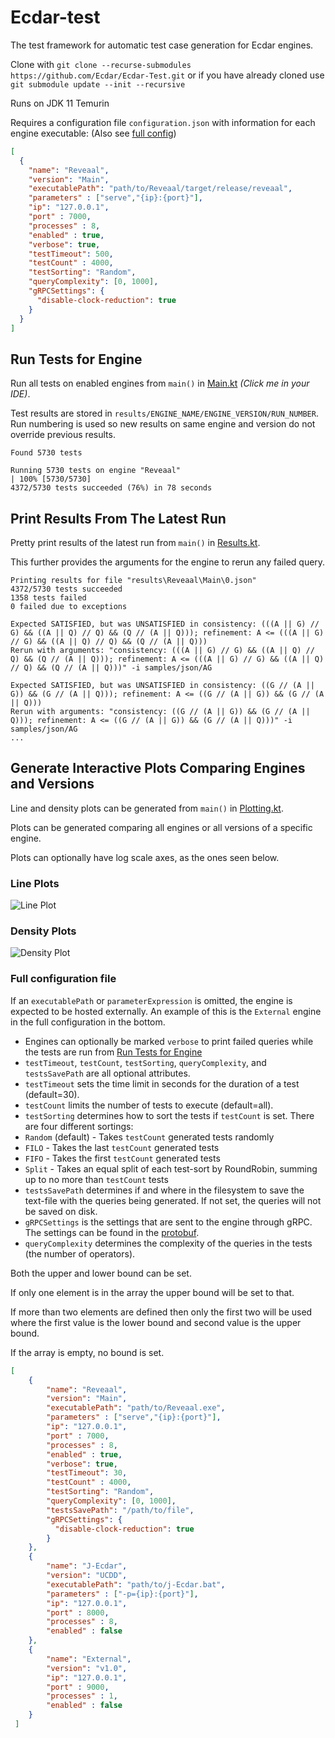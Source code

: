 ﻿# Ecdar-test
The test framework for automatic test case generation for Ecdar engines.

Clone with `git clone --recurse-submodules https://github.com/Ecdar/Ecdar-Test.git` or if you have already cloned use `git submodule update --init --recursive`

Runs on JDK 11 Temurin

Requires a configuration file `configuration.json` with information for each engine executable: (Also see [full config](#full-configuration-file))
```json
[
  {
    "name": "Reveaal",
    "version": "Main",
    "executablePath": "path/to/Reveaal/target/release/reveaal",
    "parameters" : ["serve","{ip}:{port}"],
    "ip": "127.0.0.1",
    "port" : 7000,
    "processes" : 8,
    "enabled" : true,
    "verbose": true,
    "testTimeout": 500,
    "testCount" : 4000,
    "testSorting": "Random",
    "queryComplexity": [0, 1000],
    "gRPCSettings": {
      "disable-clock-reduction": true
    }
  }
]
```
## Run Tests for Engine
Run all tests on enabled engines from `main()` in [Main.kt](src/main/kotlin/Main.kt) *(Click me in your IDE)*.

Test results are stored in `results/ENGINE_NAME/ENGINE_VERSION/RUN_NUMBER`. Run numbering is used so new results on same engine and version do not override previous results.
```
Found 5730 tests

Running 5730 tests on engine "Reveaal"
| 100% [5730/5730]
4372/5730 tests succeeded (76%) in 78 seconds
```

## Print Results From The Latest Run

Pretty print results of the latest run from `main()` in [Results.kt](src/main/kotlin/Results.kt).

This further provides the arguments for the engine to rerun any failed query.
```
Printing results for file "results\Reveaal\Main\0.json"
4372/5730 tests succeeded
1358 tests failed
0 failed due to exceptions

Expected SATISFIED, but was UNSATISFIED in consistency: (((A || G) // G) && ((A || Q) // Q) && (Q // (A || Q))); refinement: A <= (((A || G) // G) && ((A || Q) // Q) && (Q // (A || Q)))
Rerun with arguments: "consistency: (((A || G) // G) && ((A || Q) // Q) && (Q // (A || Q))); refinement: A <= (((A || G) // G) && ((A || Q) // Q) && (Q // (A || Q)))" -i samples/json/AG 

Expected SATISFIED, but was UNSATISFIED in consistency: ((G // (A || G)) && (G // (A || Q))); refinement: A <= ((G // (A || G)) && (G // (A || Q)))
Rerun with arguments: "consistency: ((G // (A || G)) && (G // (A || Q))); refinement: A <= ((G // (A || G)) && (G // (A || Q)))" -i samples/json/AG 
...
```
## Generate Interactive Plots Comparing Engines and Versions 
Line and density plots can be generated from `main()` in [Plotting.kt](src/main/kotlin/Plotting.kt). 

Plots can be generated comparing all engines or all versions of a specific engine. 

Plots can optionally have log scale axes, as the ones seen below.

### Line Plots
![Line Plot](https://i.imgur.com/dsKycFL.png "Line Plot")
### Density Plots
![Density Plot](https://i.imgur.com/PAl3BdX.png "Density Plot")

### Full configuration file
If an `executablePath` or `parameterExpression` is omitted, the engine is expected to be hosted externally. An example of this is the `External` engine in the full configuration in the bottom. 

* Engines can optionally be marked `verbose` to print failed queries while the tests are run from [Run Tests for Engine](#run-tests-for-engine)
* `testTimeout`, `testCount`, `testSorting`, `queryComplexity`, and `testsSavePath` are all optional attributes.
* `testTimeout` sets the time limit in seconds for the duration of a test (default=30).
* `testCount` limits the number of tests to execute (default=all).
* `testSorting` determines how to sort the tests if `testCount` is set. There are four different sortings:
* `Random` (default) - Takes `testCount` generated tests randomly
* `FILO` - Takes the last `testCount` generated tests
* `FIFO` - Takes the first `testCount` generated tests
* `Split` - Takes an equal split of each test-sort by RoundRobin, summing up to no more than `testCount` tests
* `testsSavePath` determines if and where in the filesystem to save the text-file with the queries being generated. If not set, the queries will not be saved on disk.
* `gRPCSettings` is the settings that are sent to the engine through gRPC. The settings can be found in the [protobuf](https://github.com/Ecdar/Ecdar-ProtoBuf).
* `queryComplexity` determines the complexity of the queries in the tests (the number of operators).

Both the upper and lower bound can be set.

If only one element is in the array the upper bound will be set to that.

If more than two elements are defined then only the first two will be used where the first value is the lower bound and second value is the upper bound.

If the array is empty, no bound is set.

```json
[
    {
        "name": "Reveaal",
        "version": "Main",
        "executablePath": "path/to/Reveaal.exe",
        "parameters" : ["serve","{ip}:{port}"],
        "ip": "127.0.0.1",
        "port" : 7000,
        "processes" : 8,
        "enabled" : true,
        "verbose": true,
        "testTimeout": 30,
        "testCount" : 4000,        
        "testSorting": "Random",
        "queryComplexity": [0, 1000],
        "testsSavePath": "/path/to/file",
        "gRPCSettings": {
          "disable-clock-reduction": true
        }
    },
    {
        "name": "J-Ecdar",
        "version": "UCDD",
        "executablePath": "path/to/j-Ecdar.bat",
        "parameters" : ["-p={ip}:{port}"],
        "ip": "127.0.0.1",
        "port" : 8000,
        "processes" : 8,
        "enabled" : false
    },
    {
        "name": "External",
        "version": "v1.0",
        "ip": "127.0.0.1",
        "port" : 9000,
        "processes" : 1,
        "enabled" : false
    }
 ]
```